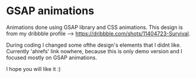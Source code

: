 # GSAP animations

Animations done using GSAP library and CSS animations.
This design is from my dribbble profile --> https://dribbble.com/shots/11404723-Survival.

During coding I changed some ofthe design's elements that I didnt like. Currently 'ahrefs' link nowhere,
because this is only demo version and I focused mostly on GSAP animations.

I hope you will like it :)
